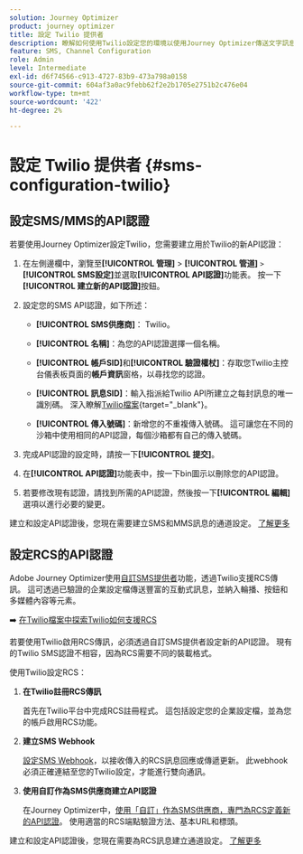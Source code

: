 ```yaml
---
solution: Journey Optimizer
product: journey optimizer
title: 設定 Twilio 提供者
description: 瞭解如何使用Twilio設定您的環境以使用Journey Optimizer傳送文字訊息
feature: SMS, Channel Configuration
role: Admin
level: Intermediate
exl-id: d6f74566-c913-4727-83b9-473a798a0158
source-git-commit: 604af3a0ac9febb62f2e2b1705e2751b2c476e04
workflow-type: tm+mt
source-wordcount: '422'
ht-degree: 2%

---
```


# 設定 Twilio 提供者 {#sms-configuration-twilio}

## 設定SMS/MMS的API認證

若要使用Journey Optimizer設定Twilio，您需要建立用於Twilio的新API認證：

1. 在左側邊欄中，瀏覽至&#x200B;**[!UICONTROL 管理]** > **[!UICONTROL 管道]** `>` **[!UICONTROL SMS設定]**&#x200B;並選取&#x200B;**[!UICONTROL API認證]**&#x200B;功能表。 按一下&#x200B;**[!UICONTROL 建立新的API認證]**&#x200B;按鈕。

1. 設定您的SMS API認證，如下所述：

   * **[!UICONTROL SMS供應商]**： Twilio。

   * **[!UICONTROL 名稱]**：為您的API認證選擇一個名稱。

   * **[!UICONTROL 帳戶SID]**&#x200B;和&#x200B;**[!UICONTROL 驗證權杖]**：存取您Twilio主控台儀表板頁面的&#x200B;**帳戶資訊**&#x200B;窗格，以尋找您的認證。

   * **[!UICONTROL 訊息SID]**：輸入指派給Twilio API所建立之每封訊息的唯一識別碼。 深入瞭解[Twilio檔案](https://support.twilio.com/hc/en-us/articles/223134387-What-is-a-Message-SID-){target="_blank"}。

   * **[!UICONTROL 傳入號碼]**：新增您的不重複傳入號碼。 這可讓您在不同的沙箱中使用相同的API認證，每個沙箱都有自己的傳入號碼。

1. 完成API認證的設定時，請按一下&#x200B;**[!UICONTROL 提交]**。

1. 在&#x200B;**[!UICONTROL API認證]**&#x200B;功能表中，按一下bin圖示以刪除您的API認證。

1. 若要修改現有認證，請找到所需的API認證，然後按一下&#x200B;**[!UICONTROL 編輯]**&#x200B;選項以進行必要的變更。

建立和設定API認證後，您現在需要建立SMS和MMS訊息的通道設定。 [了解更多](sms-configuration-surface.md)

## 設定RCS的API認證

Adobe Journey Optimizer使用[自訂SMS提供者](sms-configuration-custom.md)功能，透過Twilio支援RCS傳訊。 這可透過已驗證的企業設定檔傳送豐富的互動式訊息，並納入輪播、按鈕和多媒體內容等元素。

➡️ [在Twilio檔案中探索Twilio如何支援RCS](https://www.twilio.com/docs/rcs)

若要使用Twilio啟用RCS傳訊，必須透過自訂SMS提供者設定新的API認證。 現有的Twilio SMS認證不相容，因為RCS需要不同的裝載格式。

使用Twilio設定RCS：

1. **在Twilio註冊RCS傳訊**

   首先在Twilio平台中完成RCS註冊程式。 這包括設定您的企業設定檔，並為您的帳戶啟用RCS功能。

1. **建立SMS Webhook**

   [設定SMS Webhook](sms-configuration-custom.md#webhook)，以接收傳入的RCS訊息回應或傳遞更新。 此webhook必須正確連結至您的Twilio設定，才能進行雙向通訊。

1. **使用自訂作為SMS供應商建立API認證**

   在Journey Optimizer中，[使用「自訂」作為SMS供應商，專門為RCS定義新的API認證](sms-configuration-custom.md#api-credential)。 使用適當的RCS端點驗證方法、基本URL和標頭。

建立和設定API認證後，您現在需要為RCS訊息建立通道設定。 [了解更多](sms-configuration-surface.md)








